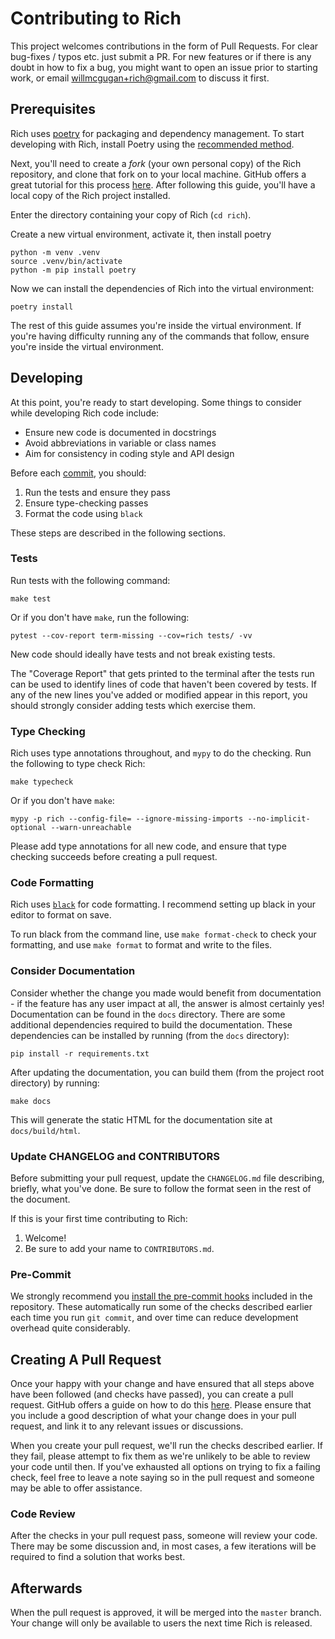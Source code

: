 # Contributing to Rich

This project welcomes contributions in the form of Pull Requests.
For clear bug-fixes / typos etc. just submit a PR.
For new features or if there is any doubt in how to fix a bug, you might want
to open an issue prior to starting work, or email willmcgugan+rich@gmail.com
to discuss it first.

## Prerequisites

Rich uses [poetry](https://python-poetry.org/docs/) for packaging and
dependency management. To start developing with Rich, install Poetry
using the [recommended method](https://python-poetry.org/docs/#installation).

Next, you'll need to create a _fork_ (your own personal copy) of the Rich repository, and clone that fork 
on to your local machine. GitHub offers a great tutorial for this process [here](https://docs.github.com/en/get-started/quickstart/fork-a-repo).
After following this guide, you'll have a local copy of the Rich project installed.

Enter the directory containing your copy of Rich (`cd rich`).

Create a new virtual environment, activate it, then install poetry

```
python -m venv .venv
source .venv/bin/activate
python -m pip install poetry
```

Now we can install the dependencies of Rich into the virtual environment:

```
poetry install
```

The rest of this guide assumes you're inside the virtual environment.
If you're having difficulty running any of the commands that follow,
ensure you're inside the virtual environment.

## Developing

At this point, you're ready to start developing.
Some things to consider while developing Rich code include:

* Ensure new code is documented in docstrings
* Avoid abbreviations in variable or class names
* Aim for consistency in coding style and API design

Before each [commit](https://github.com/git-guides/git-commit), you should:

1. Run the tests and ensure they pass
2. Ensure type-checking passes
3. Format the code using `black`

These steps are described in the following sections.

### Tests

Run tests with the following command:

```
make test
```

Or if you don't have `make`, run the following:

```
pytest --cov-report term-missing --cov=rich tests/ -vv
```

New code should ideally have tests and not break existing tests.

The "Coverage Report" that gets printed to the terminal after the tests run can be used
to identify lines of code that haven't been covered by tests.
If any of the new lines you've added or modified appear in this report, you should strongly consider adding tests which exercise them.

### Type Checking

Rich uses type annotations throughout, and `mypy` to do the checking.
Run the following to type check Rich:

```
make typecheck
```

Or if you don't have `make`:

```
mypy -p rich --config-file= --ignore-missing-imports --no-implicit-optional --warn-unreachable
```

Please add type annotations for all new code, and ensure that type checking succeeds before creating a pull request.

### Code Formatting

Rich uses [`black`](https://github.com/psf/black) for code formatting.
I recommend setting up black in your editor to format on save.

To run black from the command line, use `make format-check` to check your formatting,
and use `make format` to format and write to the files.

### Consider Documentation

Consider whether the change you made would benefit from documentation - if the feature has any user impact at all, the answer is almost certainly yes!
Documentation can be found in the `docs` directory.
There are some additional dependencies required to build the documentation. 
These dependencies can be installed by running (from the `docs` directory):

```
pip install -r requirements.txt
```

After updating the documentation, you can build them (from the project root directory) by running:

```
make docs
```

This will generate the static HTML for the documentation site at `docs/build/html`.

### Update CHANGELOG and CONTRIBUTORS

Before submitting your pull request, update the `CHANGELOG.md` file describing, briefly, what you've done.
Be sure to follow the format seen in the rest of the document.

If this is your first time contributing to Rich:

1. Welcome!
2. Be sure to add your name to `CONTRIBUTORS.md`.

### Pre-Commit

We strongly recommend you [install the pre-commit hooks](https://pre-commit.com/#installation) included in the repository.
These automatically run some of the checks described earlier each time you run `git commit`,
and over time can reduce development overhead quite considerably.

## Creating A Pull Request

Once your happy with your change and have ensured that all steps above have been followed (and checks have passed), you can create a pull request.
GitHub offers a guide on how to do this [here](https://docs.github.com/en/pull-requests/collaborating-with-pull-requests/proposing-changes-to-your-work-with-pull-requests/creating-a-pull-request-from-a-fork).
Please ensure that you include a good description of what your change does in your pull request, and link it to any relevant issues or discussions.

When you create your pull request, we'll run the checks described earlier. If they fail, please attempt to fix them as we're unlikely to be able to review your code until then.
If you've exhausted all options on trying to fix a failing check, feel free to leave a note saying so in the pull request and someone may be able to offer assistance.

### Code Review

After the checks in your pull request pass, someone will review your code.
There may be some discussion and, in most cases, a few iterations will be required to find a solution that works best.

## Afterwards

When the pull request is approved, it will be merged into the `master` branch.
Your change will only be available to users the next time Rich is released. 
